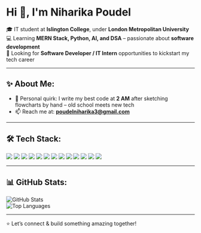 # Hi 👋, I'm Niharika Poudel  

🎓 IT student at **Islington College**, under **London Metropolitan University**  
💻 Learning **MERN Stack, Python, AI, and DSA** – passionate about **software development**  
🚀 Looking for **Software Developer / IT Intern** opportunities to kickstart my tech career  

---

## ✨ About Me:
- 📝 Personal quirk: I write my best code at **2 AM** after sketching flowcharts by hand – old school meets new tech  
- 📫 Reach me at: **poudelniharika3@gmail.com**  

---

## 🛠️ Tech Stack:
<p>
  <img src="https://img.shields.io/badge/HTML5-E34F26?style=for-the-badge&logo=html5&logoColor=white" />
  <img src="https://img.shields.io/badge/CSS3-1572B6?style=for-the-badge&logo=css3&logoColor=white" />
  <img src="https://img.shields.io/badge/JavaScript-F7DF1E?style=for-the-badge&logo=javascript&logoColor=black" />
  <img src="https://img.shields.io/badge/React-20232A?style=for-the-badge&logo=react&logoColor=61DAFB" />
  <img src="https://img.shields.io/badge/Node.js-339933?style=for-the-badge&logo=nodedotjs&logoColor=white" />
  <img src="https://img.shields.io/badge/Express.js-000000?style=for-the-badge&logo=express&logoColor=white" />
  <img src="https://img.shields.io/badge/Python-3776AB?style=for-the-badge&logo=python&logoColor=white" />
  <img src="https://img.shields.io/badge/Java-007396?style=for-the-badge&logo=java&logoColor=white" />
  <img src="https://img.shields.io/badge/MongoDB-4EA94B?style=for-the-badge&logo=mongodb&logoColor=white" />
  <img src="https://img.shields.io/badge/MySQL-005C84?style=for-the-badge&logo=mysql&logoColor=white" />
  <img src="https://img.shields.io/badge/Postman-FF6C37?style=for-the-badge&logo=postman&logoColor=white" />
  <img src="https://img.shields.io/badge/Figma-F24E1E?style=for-the-badge&logo=figma&logoColor=white" />
  <img src="https://img.shields.io/badge/GitHub-181717?style=for-the-badge&logo=github&logoColor=white" />
</p>

---

## 📊 GitHub Stats:
![GitHub Stats](https://github-readme-stats.vercel.app/api?username=NiharikaPoudel&show_icons=true&theme=radical)  
![Top Languages](https://github-readme-stats.vercel.app/api/top-langs/?username=NiharikaPoudel&layout=compact&theme=radical)

---

⭐️ Let’s connect & build something amazing together!
